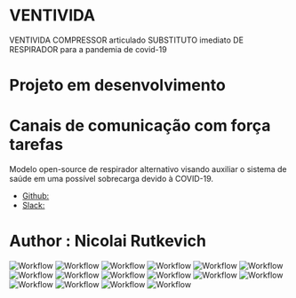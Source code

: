 # VENTIVIDA
VENTIVIDA COMPRESSOR articulado SUBSTITUTO imediato DE RESPIRADOR para a pandemia de covid-19

# Projeto em desenvolvimento


# Canais de comunicação com força tarefas 
Modelo open-source de respirador alternativo visando auxiliar o sistema de saúde em uma possível sobrecarga devido à COVID-19.

* [Github:](https://respiradorhacker.github.io/)
* [Slack:](https://join.slack.com/t/respiradorhacker/shared_invite/zt-cz8b6iv8-nPnewxJh1r5T3ZdAZIX_PQ)

# Author  : Nicolai Rutkevich

![Workflow](/figures/101.PNG)
![Workflow](/figures/102.PNG)
![Workflow](/figures/103.PNG)
![Workflow](/figures/104.PNG)
![Workflow](/figures/105.PNG)
![Workflow](/figures/106.PNG)
![Workflow](/figures/107.PNG)
![Workflow](/figures/108.PNG)
![Workflow](/figures/109.PNG)
![Workflow](/figures/110.PNG)
![Workflow](/figures/111.PNG)
![Workflow](/figures/112.PNG)
![Workflow](/figures/113.PNG)
![Workflow](/figures/114.PNG)
![Workflow](/figures/115.PNG)
![Workflow](/figures/18.PNG)
